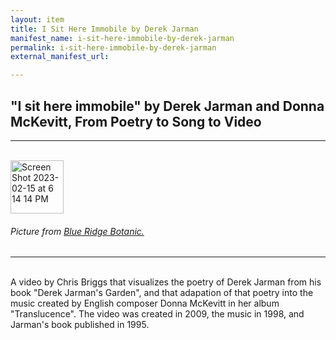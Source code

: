 ```yaml
---
layout: item
title: I Sit Here Immobile by Derek Jarman
manifest_name: i-sit-here-immobile-by-derek-jarman
permalink: i-sit-here-immobile-by-derek-jarman
external_manifest_url: 

---
```

<!-- Add an essay or interpretive material below this line,
using HTML or markdown.  Do not modify this file above this line -->
<h2> "I sit here immobile" by Derek Jarman and Donna McKevitt, From Poetry to Song to Video </h2>
<hr> 
<br>
<img width="85" alt="Screen Shot 2023-02-15 at 6 14 14 PM" src="https://user-images.githubusercontent.com/122332459/219305661-8177c332-a58c-4bb1-8fa7-0feee39c00ac.png">
<h6> Picture from <a href="https://www.blueridgebotanic.com/blog/florilegium">Blue Ridge Botanic.</a></h6>
<hr>
<br>
A video by Chris Briggs that visualizes the poetry of Derek Jarman from his book "Derek Jarman's Garden", and that adapation of that poetry into the music created by English composer Donna McKevitt in her album "Translucence". The video was created in 2009, the music in 1998, and Jarman's book published in 1995. 
<br>
